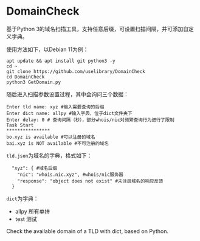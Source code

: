 # DomainCheck

基于Python 3的域名扫描工具，支持任意后缀，可设置扫描间隔，并可添加自定义字典。

使用方法如下，以Debian 11为例：
```
apt update && apt install git python3 -y
cd ~
git clone https://github.com/uselibrary/DomainCheck
cd DomainCheck
python3 GetDomain.py
```
随后进入扫描参数设置过程，其中会询问三个数据：
```
Enter tld name: xyz #输入需要查询的后缀
Enter dict name: allpy #输入字典，位于dict文件夹下
Enter delay: 0 # 查询间隔（秒），部分whois/nic对频繁查询行为进行了限制
Task Start
****************
bo.xyz is available #可以注册的域名
bai.xyz is NOT available #不可注册的域名
```

`tld.json`为域名的字典，格式如下：
```
  "xyz": { #域名后缀
    "nic": "whois.nic.xyz", #whois/nic服务器
    "response": "object does not exist" #未注册域名的响应反馈
  }
```

`dict`为字典：
- allpy 所有单拼
- test 测试


Check the available domain of a TLD with dict, based on Python.
